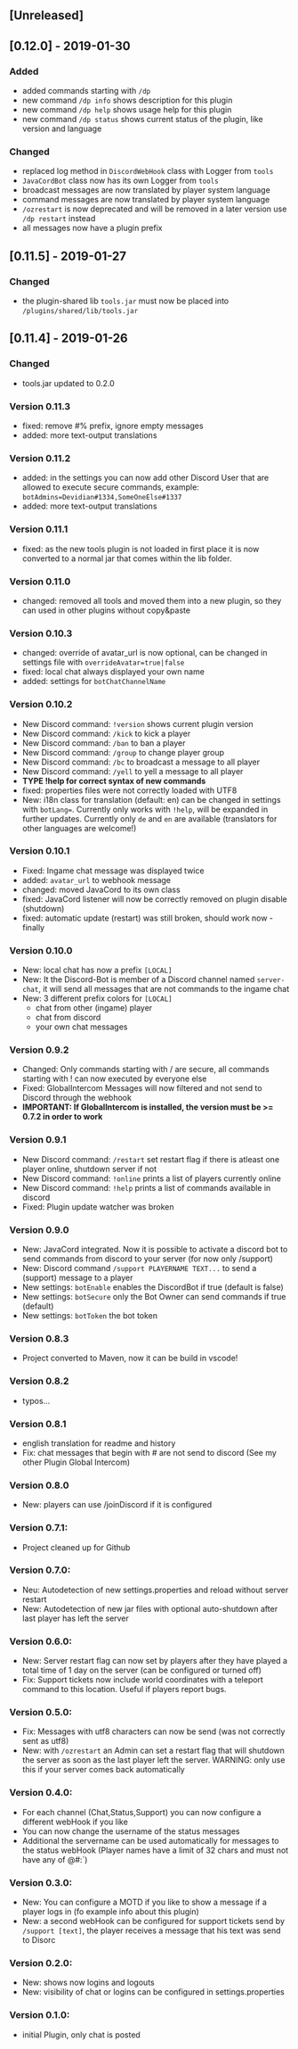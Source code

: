 ## [Unreleased]

## [0.12.0] - 2019-01-30
### Added
- added commands starting with `/dp`
- new command `/dp info` shows description for this plugin
- new command `/dp help` shows usage help for this plugin
- new command `/dp status` shows current status of the plugin, like version and language

### Changed
- replaced log method in `DiscordWebHook` class with Logger from `tools`
- `JavaCordBot` class now has its own Logger from `tools`
- broadcast messages are now translated by player system language
- command messages are now translated by player system language
- `/ozrestart` is now deprecated and will be removed in a later version use `/dp restart` instead
- all messages now have a plugin prefix

## [0.11.5] - 2019-01-27
### Changed
- the plugin-shared lib `tools.jar` must now be placed into `/plugins/shared/lib/tools.jar`

## [0.11.4] - 2019-01-26
### Changed
- tools.jar updated to 0.2.0

### Version 0.11.3
- fixed: remove #% prefix, ignore empty messages
- added: more text-output translations 

### Version 0.11.2
- added: in the settings you can now add other Discord User that are allowed to execute secure commands, example: `botAdmins=Devidian#1334,SomeOneElse#1337`
- added: more text-output translations 

### Version 0.11.1
- fixed: as the new tools plugin is not loaded in first place it is now converted to a normal jar that comes within the lib folder.

### Version 0.11.0
- changed: removed all tools and moved them into a new plugin, so they can used in other plugins without copy&paste

### Version 0.10.3
- changed: override of avatar_url is now  optional, can be changed in settings file with `overrideAvatar=true|false`
- fixed: local chat always displayed your own name
- added: settings for `botChatChannelName`

### Version 0.10.2
- New Discord command: `!version` shows current plugin version
- New Discord command: `/kick` to kick a player
- New Discord command: `/ban` to ban a player
- New Discord command: `/group` to change player group
- New Discord command: `/bc` to broadcast a message to all player
- New Discord command: `/yell` to yell a message to all player
- **TYPE !help for correct syntax of new commands**
- fixed: properties files were not correctly loaded with UTF8
- New: i18n class for translation (default: en) can be changed in settings with `botLang=`. Currently only works with `!help`, will be expanded in further updates. Currently only `de` and `en` are available (translators for other languages are welcome!)

### Version 0.10.1
- Fixed: Ingame chat message was displayed twice
- added: `avatar_url` to webhook message
- changed: moved JavaCord to its own class
- fixed: JavaCord listener will now be correctly removed on plugin disable (shutdown)
- fixed: automatic update (restart) was still broken, should work now - finally

### Version 0.10.0
- New: local chat has now a prefix `[LOCAL]`
- New: It the Discord-Bot is member of a Discord channel named `server-chat`, it will send all messages that are not commands to the ingame chat
- New: 3 different prefix colors for `[LOCAL]`
  - chat from other (ingame) player
  - chat from discord
  - your own chat messages

### Version 0.9.2
- Changed: Only commands starting with / are secure, all commands starting with ! can now executed by everyone else
- Fixed: GlobalIntercom Messages will now filtered and not send to Discord through the webhook
- **IMPORTANT: If GlobalIntercom is installed, the version must be >= 0.7.2 in order to work**

### Version 0.9.1
- New Discord command: `/restart` set restart flag if there is atleast one player online, shutdown server if not
- New Discord command: `!online` prints a list of players currently online
- New Discord command: `!help` prints a list of commands available in discord
- Fixed: Plugin update watcher was broken


### Version 0.9.0
- New: JavaCord integrated. Now it is possible to activate a discord bot to send commands from discord to your server (for now only /support)
- New: Discord command `/support PLAYERNAME TEXT...` to send a (support) message to a player
- New settings: `botEnable` enables the DiscordBot if true (default is false)
- New settings: `botSecure` only the Bot Owner can send commands if true (default)
- New settings: `botToken` the bot token

### Version 0.8.3
- Project converted to Maven, now it can be build in vscode!

### Version 0.8.2
- typos...

### Version 0.8.1
- english translation for readme and history
- Fix: chat messages that begin with # are not send to discord (See my other Plugin Global Intercom)

### Version 0.8.0
- New: players can use /joinDiscord if it is configured

### Version 0.7.1:
- Project cleaned up for Github

### Version 0.7.0:
- Neu: Autodetection of new settings.properties and reload without server restart
- New: Autodetection of new jar files with optional auto-shutdown after last player has left the server

### Version 0.6.0:
- New: Server restart flag can now set by players after they have played a total time of 1 day on the server (can be configured or turned off)
- Fix: ​Support tickets now include world coordinates with a teleport command to this location. Useful if players report bugs.

### Version 0.5.0:
- Fix: Messages with utf8 characters can now be send (was not correctly sent as utf8)
- New: with `/ozrestart` an Admin can set a restart flag that will shutdown the server as soon as the last player left the server.
WARNING: only use this if your server comes back automatically

### Version 0.4.0:
- For each channel (Chat,Status,Support) you can now configure a different webHook if you like
- You can now change the username of the status messages
- Additional the servername can be used automatically for messages to the status webHook (Player names have a limit of 32 chars and must not have any of @#:`)

### Version 0.3.0:
- New: You can configure a MOTD if you like to show a message if a player logs in (fo example info about this plugin)
- New: a second webHook can be configured for support tickets send by `/support [text]`, the player receives a message that his text was send to Disorc

### Version 0.2.0:
- New: shows now logins and logouts
- New: visibility of chat or logins can be configured in settings.properties

### Version 0.1.0:
- initial Plugin, only chat is posted
